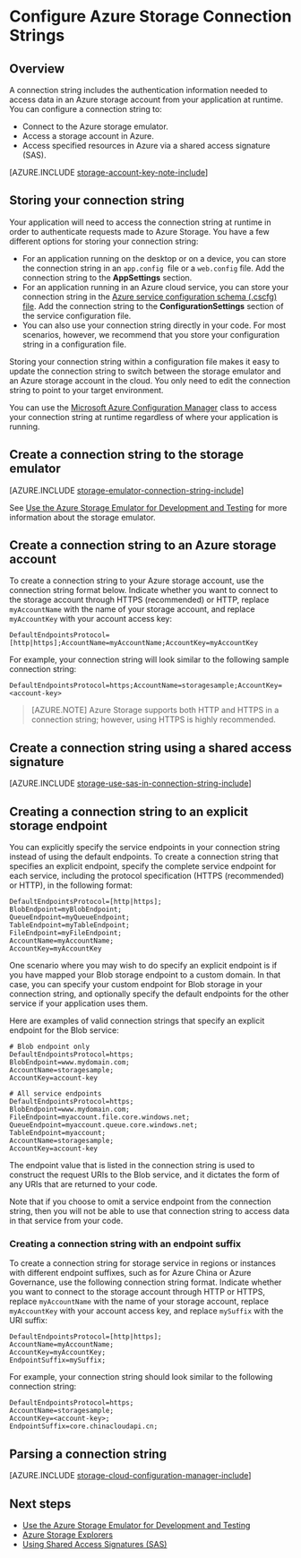 <properties 
	pageTitle="Configure a Connection String to Azure Storage | Microsoft Azure"
	description="Configure a connection string to an Azure storage account. A connection string includes the information needed to authenticate access to a storage account from your application at runtime."
	services="storage"
	documentationCenter=""
	authors="tamram"
	manager="carmonm"
	editor="tysonn"/>

<tags
	ms.service="storage"
	ms.workload="storage"
	ms.tgt_pltfrm="na"
	ms.devlang="na"
	ms.topic="article"
	ms.date="10/18/2016"
	ms.author="tamram"/>

# Configure Azure Storage Connection Strings

## Overview

A connection string includes the authentication information needed to access data in an Azure storage account from your application at runtime. You can configure a connection string to:

- Connect to the Azure storage emulator.
- Access a storage account in Azure.
- Access specified resources in Azure via a shared access signature (SAS).

[AZURE.INCLUDE [storage-account-key-note-include](../../includes/storage-account-key-note-include.md)]

## Storing your connection string

Your application will need to access the connection string at runtime in order to authenticate requests made to Azure Storage. You have a few different options for storing your connection string:

- For an application running on the desktop or on a device, you can store the connection string in an `app.config `file or a `web.config` file. Add the connection string to the **AppSettings** section.
- For an application running in an Azure cloud service, you can store your connection string in the [Azure service configuration schema (.cscfg) file](https://msdn.microsoft.com/library/ee758710.aspx). Add the connection string to the **ConfigurationSettings** section of the service configuration file.
- You can also use your connection string directly in your code. For most scenarios, however, we recommend that you store your configuration string in a configuration file.

Storing your connection string within a configuration file makes it easy to update the connection string to switch between the storage emulator and an Azure storage account in the cloud. You only need to edit the connection string to point to your target environment.

You can use the [Microsoft Azure Configuration Manager](https://www.nuget.org/packages/Microsoft.WindowsAzure.ConfigurationManager/) class to access your connection string at runtime regardless of where your application is running.

## Create a connection string to the storage emulator

[AZURE.INCLUDE [storage-emulator-connection-string-include](../../includes/storage-emulator-connection-string-include.md)]

See [Use the Azure Storage Emulator for Development and Testing](storage-use-emulator.md) for more information about the storage emulator.

## Create a connection string to an Azure storage account

To create a connection string to your Azure storage account, use the connection string format below. Indicate whether you want to connect to the storage account through HTTPS (recommended) or HTTP, replace `myAccountName` with the name of your storage account, and replace `myAccountKey` with your account access key:

    DefaultEndpointsProtocol=[http|https];AccountName=myAccountName;AccountKey=myAccountKey

For example, your connection string will look similar to the following sample connection string:

	DefaultEndpointsProtocol=https;AccountName=storagesample;AccountKey=<account-key>

> [AZURE.NOTE] Azure Storage supports both HTTP and HTTPS in a connection string; however, using HTTPS is highly recommended.

## Create a connection string using a shared access signature

[AZURE.INCLUDE [storage-use-sas-in-connection-string-include](../../includes/storage-use-sas-in-connection-string-include.md)]

## Creating a connection string to an explicit storage endpoint

You can explicitly specify the service endpoints in your connection string instead of using the default endpoints. To create a connection string that specifies an explicit endpoint, specify the complete service endpoint for each service, including the protocol specification (HTTPS (recommended) or HTTP), in the following format:

	DefaultEndpointsProtocol=[http|https];
	BlobEndpoint=myBlobEndpoint;
	QueueEndpoint=myQueueEndpoint;
	TableEndpoint=myTableEndpoint;
	FileEndpoint=myFileEndpoint;
	AccountName=myAccountName;
	AccountKey=myAccountKey

One scenario where you may wish to do specify an explicit endpoint is if you have mapped your Blob storage endpoint to a custom domain. In that case, you can specify your custom endpoint for Blob storage in your connection string, and optionally specify the default endpoints for the other service if your application uses them.

Here are examples of valid connection strings that specify an explicit endpoint for the Blob service:

	# Blob endpoint only
	DefaultEndpointsProtocol=https;
	BlobEndpoint=www.mydomain.com;
	AccountName=storagesample;
	AccountKey=account-key

	# All service endpoints
	DefaultEndpointsProtocol=https;
	BlobEndpoint=www.mydomain.com;
	FileEndpoint=myaccount.file.core.windows.net;
	QueueEndpoint=myaccount.queue.core.windows.net;
	TableEndpoint=myaccount;
	AccountName=storagesample;
	AccountKey=account-key

The endpoint value that is listed in the connection string is used to construct the request URIs to the Blob service, and it dictates the form of any URIs that are returned to your code.

Note that if you choose to omit a service endpoint from the connection string, then you will not be able to use that connection string to access data in that service from your code.

### Creating a connection string with an endpoint suffix

To create a connection string for storage service in regions or instances with different endpoint suffixes, such as for Azure China or Azure Governance, use the following connection string format. Indicate whether you want to connect to the storage account through HTTP or HTTPS, replace `myAccountName` with the name of your storage account, replace `myAccountKey` with your account access key, and replace `mySuffix` with the URI suffix:


	DefaultEndpointsProtocol=[http|https];
	AccountName=myAccountName;
	AccountKey=myAccountKey;
	EndpointSuffix=mySuffix;


For example, your connection string should look similar to the following connection string:

	DefaultEndpointsProtocol=https;
	AccountName=storagesample;
	AccountKey=<account-key>;
	EndpointSuffix=core.chinacloudapi.cn;

## Parsing a connection string

[AZURE.INCLUDE [storage-cloud-configuration-manager-include](../../includes/storage-cloud-configuration-manager-include.md)]


## Next steps

- [Use the Azure Storage Emulator for Development and Testing](storage-use-emulator.md)
- [Azure Storage Explorers](storage-explorers.md)
- [Using Shared Access Signatures (SAS)](storage-dotnet-shared-access-signature-part-1.md)
